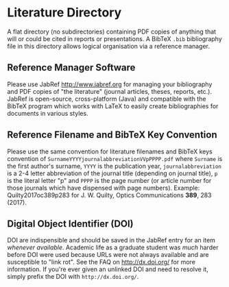 # Literature Directory

A flat directory (no subdirectories) containing PDF copies of anything that will or could be cited in reports or presentations. A BibTeX `.bib` bibliography file in this directory allows logical organisation via a reference manager.

## Reference Manager Software

Please use JabRef <http://www.jabref.org> for managing your bibliography and PDF copies of "the literature" (journal articles, theses, reports, etc.). JabRef is open-source, cross-platform (Java) and compatible with the BibTeX program which works with LaTeX to easily create bibliographies for documents in various styles.

## Reference Filename and BibTeX Key Convention

Please use the same convention for literature filenames and BibTeX keys convention of `SurnameYYYYjournalabbreviationVVpPPPP.pdf` where `Surname` is the first author's surname, `YYYY` is the publication year, `journalabbreviation` is a 2-4 letter abbreviation of the journal title (depending on journal title), `p` is the literal letter "p" and `PPPP` is the page number (or article number for those journals which have dispensed with page numbers). Example: Quilty2017oc389p283 for J. W. Quilty, Optics Communications **389**, 283 (2017).

## Digital Object Identifier (DOI)

DOI are indispensible and should be saved in the JabRef entry for an item _whenever available_. Academic life as a graduate student was _much_ harder before DOI were used because URLs were not always available and are susceptible to "link rot". See the FAQ on http://dx.doi.org/ for more information. If you're ever given an unlinked DOI and need to resolve it, simply prefix the DOI with `http://dx.doi.org/`.

